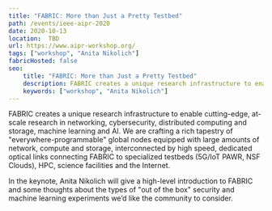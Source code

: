 ```yaml
---
title: "FABRIC: More than Just a Pretty Testbed"
path: /events/ieee-aipr-2020
date: 2020-10-13
location:  TBD
url: https://www.aipr-workshop.org/
tags: ["workshop", "Anita Nikolich"]
fabricHosted: false
seo:
    title: "FABRIC: More than Just a Pretty Testbed"
    description: FABRIC creates a unique research infrastructure to enable cutting-edge, at-scale research in networking, cybersecurity, distributed computing and storage, machine learning and AI. 
    keywords: ["workshop", "Anita Nikolich"]
---
```


FABRIC creates a unique research infrastructure to enable cutting-edge, at-scale research in networking, cybersecurity, distributed computing and storage, machine learning and AI. We are crafting a rich tapestry of "everywhere-programmable" global nodes equipped with large amounts of network, compute and storage, interconnected by high speed, dedicated optical links connecting FABRIC to specialized testbeds (5G/IoT PAWR, NSF Clouds), HPC, science facilities and the Internet.

In the keynote, Anita Nikolich will give a high-level introduction to FABRIC and some thoughts about the types of "out of the box" security and machine learning experiments we’d like the community to consider. 